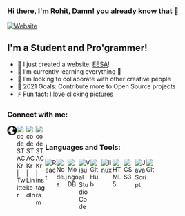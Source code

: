 ### Hi there, I'm [Rohit][website], Damn! you already know that 👋

[![Website](https://img.shields.io/badge/voidrohit.com-NITP-lightgrey)](https://voidrohit.herokuapp.com/)

## I'm a Student and Pro'grammer!

- 🔭 I just created a website: [EESA][eesa]!
- 🌱 I’m currently learning everything 🤣
- 👯 I’m looking to collaborate with other creative people
- 🥅 2021 Goals: Contribute more to Open Source projects
- ⚡ Fun fact: I love clicking pictures

### Connect with me:

[<img align="left" alt="codeSTACKr.com" width="22px" src="https://raw.githubusercontent.com/iconic/open-iconic/master/svg/globe.svg" />][website]
[<img align="left" alt="codeSTACKr | Twitter" width="22px" src="https://cdn.jsdelivr.net/npm/simple-icons@v3/icons/twitter.svg" />][twitter]
[<img align="left" alt="codeSTACKr | LinkedIn" width="22px" src="https://cdn.jsdelivr.net/npm/simple-icons@v3/icons/linkedin.svg" />][linkedin]
[<img align="left" alt="codeSTACKr | Instagram" width="22px" src="https://cdn.jsdelivr.net/npm/simple-icons@v3/icons/instagram.svg" />][instagram]

<br />

### Languages and Tools:

<img align="left" alt="React" width="26px" src="https://img.icons8.com/color/48/000000/react-native.png" />
<img align="left" alt="Node.js" width="26px" src="https://img.icons8.com/color/48/000000/nodejs.png" />
<img align="left" alt="MongoDB" width="26px" src="https://img.icons8.com/color/48/000000/mongodb.png"/>
<img align="left" alt="Visual Studio Code" width="26px" src="https://img.icons8.com/color/48/000000/visual-studio-code-2019.png" />
<img align="left" alt="GitHub" width="26px" src="https://img.icons8.com/fluency/48/000000/github.png"/>
<img align="left" alt="linux" width="26px" src="https://img.icons8.com/color/48/000000/linux.png" />
<img align="left" alt="HTML5" width="26px" src="https://img.icons8.com/color/48/000000/html-5--v1.png" />
<img align="left" alt="CSS3" width="26px" src="https://img.icons8.com/color/48/000000/css3.png" />
<img align="left" alt="JavaScript" width="26px" src="https://img.icons8.com/color/48/000000/javascript--v1.png" />
<img align="left" alt="Git" width="26px" src="https://img.icons8.com/color/48/000000/git.png" />


[website]: https://voidrohit.herokuapp.com/
[linkedin]: https://www.linkedin.com/in/rohit-kumar-singh-9a6510188
[twitter]: https://twitter.com/void_rohit/
[instagram]: https://www.instagram.com/blankelement/
[eesa]: https://eesanitp.herokuapp.com/
